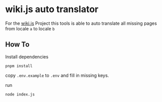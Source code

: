# wiki.js auto translator

For the [wiki.js](https://github.com/requarks/wiki/) Project this tools is able to auto translate all missing pages from locale `a` to locale `b`

## How To

Install dependencies
```
pnpm install
```

copy `.env.example` to `.env` and fill in missing keys.

run
```bash
node index.js
```